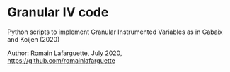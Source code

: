 # Granular IV code
Python scripts to implement Granular Instrumented Variables as in Gabaix and Koijen (2020)

Author: Romain Lafarguette, July 2020, https://github.com/romainlafarguette 


